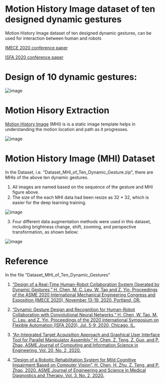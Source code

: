 # Motion History Image dataset of ten designed dynamic gestures
Motion History Image dataset of ten designed dynamic gestures, can be used for interaction between human and robots

[IMECE 2020 conference paper](https://asmedigitalcollection.asme.org/IMECE/proceedings-abstract/IMECE2020/84492/V02BT02A051/1099004)

[ISFA 2020 conference paper](https://asmedigitalcollection.asme.org/ISFA/proceedings-abstract/ISFA2020/83617/V001T09A001/1087346)

# Design of 10 dynamic gestures:

![image](https://user-images.githubusercontent.com/61817794/111086213-f0132e00-84e8-11eb-9dba-32e6f2445ac9.png)

# Motion Hisory Extraction
[Motion History Image](https://en.wikipedia.org/wiki/Motion_History_Images) (MHI) is is a static image template helps in understanding the motion location and path as it progresses.

![image](https://user-images.githubusercontent.com/61817794/111548293-7da08900-8748-11eb-9ad2-db32b53c6695.png)

# Motion History Image (MHI) Dataset 
In the Dataset, i.e. "Dataset_MHI_of_Ten_Dynamic_Gesture.zip", there are MHIs of the above ten dynamic gestures.
1. All images are named based on the sequence of the gesture and MHI figure above.
2. The size of the each MHI data had been resize as 32 * 32, which is easier for the deep learning training.

![image](https://user-images.githubusercontent.com/61817794/111550270-c6a60c80-874b-11eb-9a73-c25f8292c82d.png)

3. Four different data augmentation methods were used in this dataset, including brightness change, shift, zooming, and perspective transformation, as shown below:

![image](https://user-images.githubusercontent.com/61817794/111550021-4c758800-874b-11eb-9fa0-7cac898886a1.png)




# Reference 
In the file "Dataset_MHI_of_Ten_Dynamic_Gestures"

1.	[“Design of a Real-Time Human-Robot Collaboration System Operated by Dynamic Gestures,” H. Chen, M. C. Leu, W. Tao and Z. Yin, Proceedings of the ASME 2020 International Mechanical Engineering Congress and Exposition (IMECE 2020), November 13-19, 2020, Portland, OR.](https://asmedigitalcollection.asme.org/IMECE/proceedings-abstract/IMECE2020/84492/V02BT02A051/1099004)

2.	[“Dynamic Gesture Design and Recognition for Human-Robot Collaboration with Convolutional Neural Networks,” H. Chen, W. Tao, M. C. Leu, and Z. Yin, Proceedings of the 2020 International Symposium on Flexible Automation (ISFA 2020), Jul. 5-9, 2020, Chicago, IL.](https://asmedigitalcollection.asme.org/ISFA/proceedings-abstract/ISFA2020/83617/V001T09A001/1087346)

3.	[“An Integrated Target Acquisition Approach and Graphical User Interface Tool for Parallel Manipulator Assembly,” H. Chen, Z. Teng, Z. Guo, and P. Zhao, ASME Journal of Computing and Information Science in Engineering, Vol. 20, No. 2, 2020.](https://asmedigitalcollection.asme.org/computingengineering/article-abstract/20/2/021006/1067301)

4.	[“Design of a Robotic Rehabilitation System for Mild Cognitive Impairment Based on Computer Vision”. H. Chen, H. Zhu, Z. Teng, and P. Zhao, 2020. ASME Journal of Engineering and Science in Medical Diagnostics and Therapy, Vol. 3, No. 2, 2020.](https://asmedigitalcollection.asme.org/medicaldiagnostics/article-abstract/3/2/021108/1074679/Design-of-a-Robotic-Rehabilitation-System-for-Mild?redirectedFrom=fulltext)
